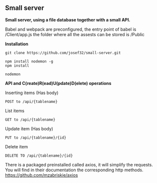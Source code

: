 ## Small server

**Small server, using a file database together with a small API.**

Babel and webpack are preconfigured, the entry point of babel is /Client/app.js the folder where all the assests can be stored is /Public

**Installation**

```
git clone https://github.com/josef32/small-server.git

npm install nodemon -g
npm install

nodemon
```

**API and C(reate)R(ead)U(pdate)D(elete) operations**

Inserting items (Has body)
```
POST to /api/{tablename}
```
List items
```
GET to /api/{tablename}
```
Update item (Has body)
```
PUT to /api/{tablename}/{id}
```
Delete item
```
DELETE TO /api/{tablename}/{id}
```

There is a packaged preinstalled called axios, it will simplify the requests. You will find in their documentation the corresponding http methods.
<a href="https://github.com/mzabriskie/axios">https://github.com/mzabriskie/axios</a>
